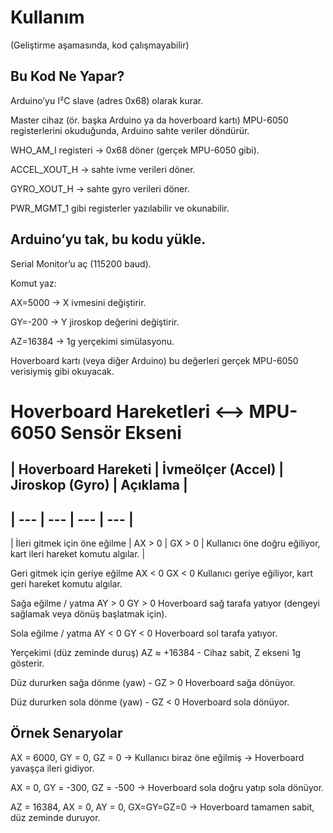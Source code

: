 # Kullanım
(Geliştirme aşamasında, kod çalışmayabilir)

## Bu Kod Ne Yapar?

Arduino’yu I²C slave (adres 0x68) olarak kurar.

Master cihaz (ör. başka Arduino ya da hoverboard kartı) MPU-6050 registerlerini okuduğunda, Arduino sahte veriler döndürür.

WHO_AM_I registeri → 0x68 döner (gerçek MPU-6050 gibi).

ACCEL_XOUT_H → sahte ivme verileri döner.

GYRO_XOUT_H → sahte gyro verileri döner.

PWR_MGMT_1 gibi registerler yazılabilir ve okunabilir.

## Arduino’yu tak, bu kodu yükle.

Serial Monitor’u aç (115200 baud).

Komut yaz:

AX=5000 → X ivmesini değiştirir.

GY=-200 → Y jiroskop değerini değiştirir.

AZ=16384 → 1g yerçekimi simülasyonu.

Hoverboard kartı (veya diğer Arduino) bu değerleri gerçek MPU-6050 verisiymiş gibi okuyacak.

# Hoverboard Hareketleri <--> MPU-6050 Sensör Ekseni
## | Hoverboard Hareketi | İvmeölçer (Accel) | Jiroskop (Gyro) | Açıklama |
## | --- | --- | --- | --- |

| İleri gitmek için öne eğilme | AX > 0 | GX > 0 | Kullanıcı öne doğru eğiliyor, kart ileri hareket komutu algılar. |

Geri gitmek için geriye eğilme    AX < 0                GX < 0             Kullanıcı geriye eğiliyor, kart geri hareket komutu algılar.

Sağa eğilme / yatma               AY > 0                GY > 0             Hoverboard sağ tarafa yatıyor (dengeyi sağlamak veya dönüş başlatmak için).

Sola eğilme / yatma               AY < 0                GY < 0             Hoverboard sol tarafa yatıyor.

Yerçekimi (düz zeminde duruş)     AZ ≈ +16384	            -	               Cihaz sabit, Z ekseni 1g gösterir.

Düz dururken sağa dönme (yaw)	        -                 GZ > 0             Hoverboard sağa dönüyor.

Düz dururken sola dönme (yaw)      	  -	                GZ < 0             Hoverboard sola dönüyor.

## Örnek Senaryolar

AX = 6000, GY = 0, GZ = 0 → Kullanıcı biraz öne eğilmiş → Hoverboard yavaşça ileri gidiyor.

AX = 0, GY = -300, GZ = -500 → Hoverboard sola doğru yatıp sola dönüyor.

AZ = 16384, AX = 0, AY = 0, GX=GY=GZ=0 → Hoverboard tamamen sabit, düz zeminde duruyor.
